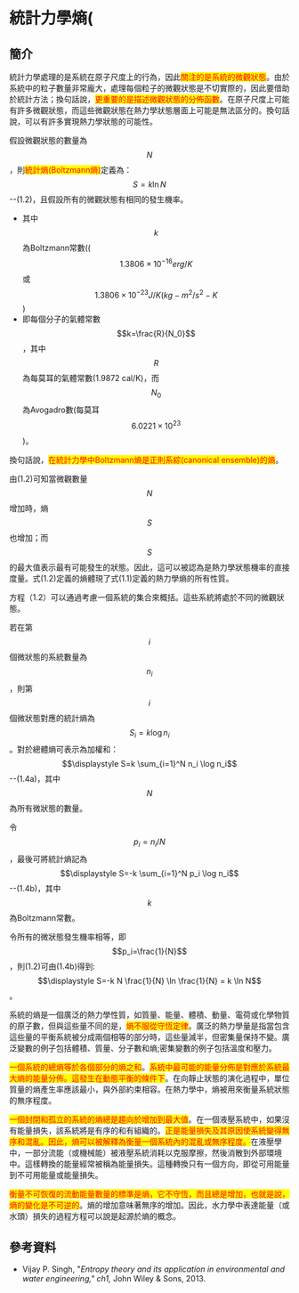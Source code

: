 # 統計力學熵(

## 簡介

統計力學處理的是系統在原子尺度上的行為，因此<mark style="color:red;">關注的是系統的微觀狀態</mark>。由於系統中的粒子數量非常龐大，處理每個粒子的微觀狀態是不切實際的，因此要借助於統計方法；換句話說，<mark style="color:red;">更重要的是描述微觀狀態的分佈函數</mark>。在原子尺度上可能有許多微觀狀態，而這些微觀狀態在熱力學狀態層面上可能是無法區分的。換句話說，可以有許多實現熱力學狀態的可能性。

假設微觀狀態的數量為$$N$$，則<mark style="color:red;">統計熵(Boltzmann熵)</mark>定義為：$$S=k \ln N$$--(1.2)，且假設所有的微觀狀態有相同的發生機率。

* 其中$$k$$為Boltzmann常數(($$1.3806 \times 10^{−16} erg/K$$ 或 $$1.3806 \times 10^{−23} J/K (kg-m^2 /s^2 -K$$)
* 即每個分子的氣體常數$$k=\frac{R}{N_0}$$，其中$$R$$為每莫耳的氣體常數(1.9872 cal/K)，而$$N_0$$為Avogadro數(每莫耳$$6.0221 \times 10^{23}$$)。

換句話說，<mark style="color:red;">在統計力學中Boltzmann熵是正則系綜(canonical ensemble)的熵</mark>。

由(1.2)可知當微觀數量$$N$$增加時，熵$$S$$也增加；而$$S$$的最大值表示最有可能發生的狀態。因此，這可以被認為是熱力學狀態機率的直接度量。式(1.2)定義的熵體現了式(1.1)定義的熱力學熵的所有性質。

方程（1.2）可以通過考慮一個系統的集合來概括。這些系統將處於不同的微觀狀態。

若在第$$i$$個微狀態的系統數量為$$n_i$$，則第$$i$$個微狀態對應的統計熵為$$S_i=k \log n_i$$。對於總體熵可表示為加權和：$$\displaystyle S=k \sum_{i=1}^N n_i \log n_i$$--(1.4a)，其中$$N$$為所有微狀態的數量。

令$$p_i=n_i/N$$，最後可將統計熵記為$$\displaystyle S=-k \sum_{i=1}^N p_i \log n_i$$ --(1.4b)，其中$$k$$為Boltzmann常數。

令所有的微狀態發生機率相等，即$$p_i=\frac{1}{N}$$，則(1.2)可由(1.4b)得到: $$\displaystyle S=-k N \frac{1}{N} \ln \frac{1}{N} = k \ln N$$。

系統的熵是一個廣泛的熱力學性質，如質量、能量、體積、動量、電荷或化學物質的原子數，但與這些量不同的是，<mark style="color:red;">熵不服從守恆定律</mark>。廣泛的熱力學量是指當包含這些量的平衡系統被分成兩個相等的部分時，這些量減半，但密集量保持不變。廣泛變數的例子包括體積、質量、分子數和熵;密集變數的例子包括溫度和壓力。

<mark style="color:red;">一個系統的總熵等於各個部分的熵之和</mark>。<mark style="color:red;">系統中最可能的能量分佈是對應於系統最大熵的能量分佈。這發生在動態平衡的條件下</mark>。在向靜止狀態的演化過程中，單位質量的熵產生率應該最小，與外部約束相容。在熱力學中，熵被用來衡量系統狀態的無序程度。

<mark style="color:red;">一個封閉和孤立的系統的熵總是趨向於增加到最大值</mark>。在一個液壓系統中，如果沒有能量損失，該系統將是有序的和有組織的。<mark style="color:red;">正是能量損失及其原因使系統變得無序和混亂。因此，熵可以被解釋為衡量一個系統內的混亂或無序程度。</mark>在液壓學中，一部分流能（或機械能）被液壓系統消耗以克服摩擦，然後消散到外部環境中。這樣轉換的能量經常被稱為能量損失。這種轉換只有一個方向，即從可用能量到不可用能量或能量損失。

<mark style="color:red;">衡量不可恢復的流動能量數量的標準是熵，它不守恆，而且總是增加，也就是說，熵的變化是不可逆的</mark>。熵的增加意味著無序的增加。因此，水力學中表達能量（或水頭）損失的過程方程可以說是起源於熵的概念。

## 參考資料

* Vijay P. Singh,  "_Entropy theory and its application in environmental and water engineering," ch1,_ John Wiley & Sons, 2013.
